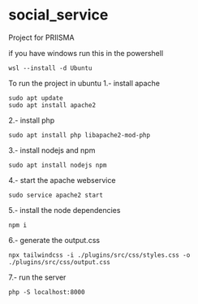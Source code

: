 # social_service
Project for PRIISMA

if you have windows run this in the powershell
```
wsl --install -d Ubuntu
```

To run the project in ubuntu
1.- install apache

```
sudo apt update
sudo apt install apache2
```
2.- install php
```
sudo apt install php libapache2-mod-php
```
3.- install nodejs and npm
```
sudo apt install nodejs npm
```
4.- start the apache webservice
```
sudo service apache2 start
```
5.- install the node dependencies
```
npm i
```
6.- generate the output.css
```
npx tailwindcss -i ./plugins/src/css/styles.css -o ./plugins/src/css/output.css
```
7.- run the server
```
php -S localhost:8000
```
